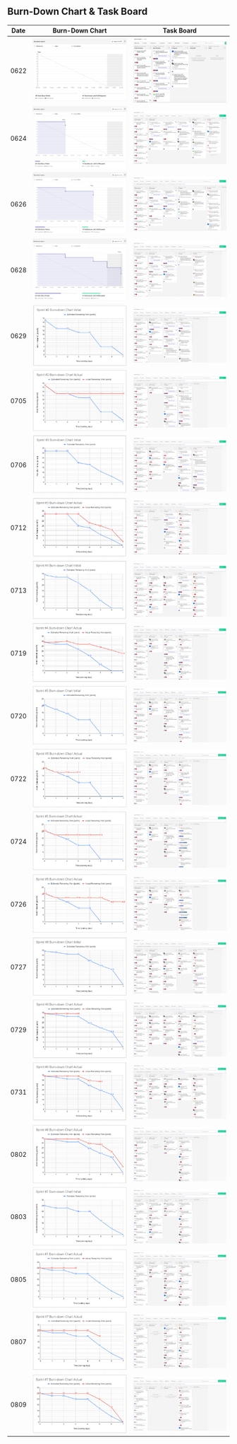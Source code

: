 ## Burn-Down Chart & Task Board

|Date|Burn-Down Chart|Task Board|
|----|---------------|----------|
|0622| ![](./0622-bdc.png) |  ![](./0622-tb.png)   |
|0624| ![](./0624-bdc.png) |  ![](./0624-tb.png)   |
|0626| ![](./0626-bdc.png) |  ![](./0626-tb.png)   |
|0628| ![](./0628-bdc.png) |  ![](./0628-tb.png)   |
|0629| ![](./sprint2-initial-bdc.png) |  ![](./sprint2-initial-tb.png)   |
|0705| ![](./sprint2-final-bdc.png) |  ![](./sprint2-final-tb.png)   |
|0706| ![](./sprint3-initial-bdc.png) |  ![](./sprint3-initial-tb.png)   |
|0712| ![](./sprint3-final-bdc.png) |  ![](./sprint3-final-tb.png)   |
|0713| ![](./sprint4-initial-bdc.png) |  ![](./sprint4-initial-tb.png)   |
|0719| ![](./sprint4-final-bdc.png) |  ![](./sprint4-final-tb.png)   |
|0720| ![](./0720-bdc.png) |  ![](./0720-tb.png)   |
|0722| ![](./0722-bdc.png) |  ![](./0722-tb.png)   |
|0724| ![](./0724-bdc.png) |  ![](./0724-tb.png)   |
|0726| ![](./0726-bdc.png) |  ![](./0726-tb.png)   |
|0727| ![](./0727-bdc.png) |  ![](./0727-tb.png)   |
|0729| ![](./0729-bdc.png) |  ![](./0729-tb.png)   |
|0731| ![](./0731-bdc.png) |  ![](./0731-tb.png)   |
|0802| ![](./0802-bdc.png) |  ![](./0802-tb.png)   |
|0803| ![](./0803-bdc.png) |  ![](./0803-tb.png)   |
|0805| ![](./0805-bdc.png) |  ![](./0805-tb.png)   |
|0807| ![](./0807-bdc.png) |  ![](./0807-tb.png)   |
|0809| ![](./0809-bdc.png) |  ![](./0809-tb.png)   |